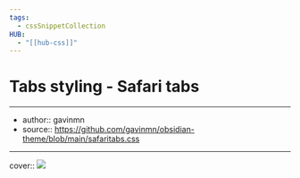```yaml
---
tags:
  - cssSnippetCollection 
HUB:
  - "[[hub-css]]"
---
```

# Tabs styling - Safari tabs

---

- author:: gavinmn
- source:: https://github.com/gavinmn/obsidian-theme/blob/main/safaritabs.css

---

cover:: ![](https://i.imgur.com/TwpaIDT.png)

```css

```
